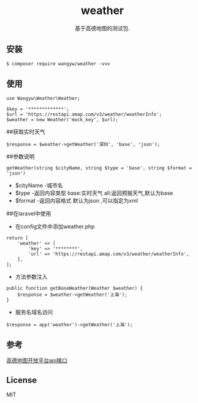 <h1 align="center"> weather </h1>

<p align="center"> 基于高德地图的测试包.</p>


## 安装

```shell
$ composer require wangyw/weather -vvv
```

## 使用
```
use Wangyw\Weather\Weather;

$key = '*************';
$url = 'https://restapi.amap.com/v3/weather/weatherInfo';
$weather = new Weather('mock_key', $url);

```

##获取实时天气
```
$response = $weather->getWeather('深圳', 'base', 'json');
```

##参数说明
```
getWeather(string $cityName, string $type = 'base', string $format = 'json')
```
- $cityName -城市名
- $type -返回内容类型 base:实时天气 all:返回预报天气,默认为base
- $format -返回内容格式 默认为json ,可以指定为xml

##在laravel中使用
- 在config文件中添加weather.php
```
return [
    'weather' => [
        'key' => '********',
        'url' => 'https://restapi.amap.com/v3/weather/weatherInfo',
    ],
];
```
- 方法参数注入
```
public function getBaseWeather(Weather $weather) {
    $response = $weather->getWeather('上海');
}
```
- 服务名域名访问
```
$response = app('weather')->getWeather('上海');
``` 
## 参考
[高德地图开放平台api接口](https://lbs.amap.com/api/webservice/guide/api/weatherinfo/)
## License

MIT